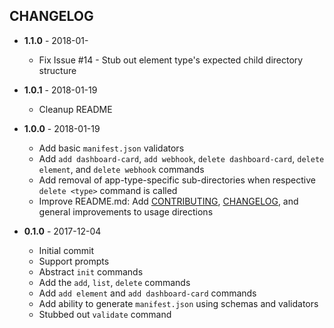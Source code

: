 CHANGELOG
---------
- **1.1.0** - 2018-01-
  - Fix Issue #14 - Stub out element type's expected child directory structure
- **1.0.1** - 2018-01-19
  - Cleanup README
- **1.0.0** - 2018-01-19
  - Add basic `manifest.json` validators
  - Add `add dashboard-card`, `add webhook`, `delete dashboard-card`, `delete element`, and `delete webhook` commands
  - Add removal of app-type-specific sub-directories when respective `delete <type>` command is called
  - Improve README.md: Add [CONTRIBUTING](/CONTRIBUTING.md), [CHANGELOG](/CHANGELOG.md), and general improvements to usage directions
  
- **0.1.0** - 2017-12-04
  - Initial commit
  - Support prompts
  - Abstract `init` commands
  - Add the `add`, `list`, `delete` commands
  - Add `add element` and `add dashboard-card` commands
  - Add ability to generate `manifest.json` using schemas and validators
  - Stubbed out `validate` command
